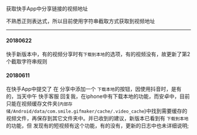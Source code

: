 
获取快手App中分享链接的视频地址

不熟悉正则表达式，所以目前使用字符串截取方式获取到视频地址

-----

#### 20180622

快手新版本中，有的视频分享时有`下载到本地`的选项，有的视频没有，故更新了第2个截取字符串规则


#### 20180611

在快手App中提交了 在 分享中添加一个 `下载本地`的按钮，因使用抖音时，是有的，当天中午 快手客服 回复我，在iphone中有下载本地的功能，而安卓中，目前只能在视频缓存文件夹(`内部存储/Android/data/com.smile.gifmaker/cache/.video_cache`)中找到需要缓存的视频文件，再保存到其它文件夹中。并已收到的建议，新版本已看到有 `下载到本地`的功能，但 发现有的短视频有这个功能，有的没有，更新的日志中也未详细说明;
